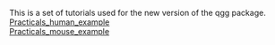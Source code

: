This is a set of tutorials used for the new version of the qgg package.  
[Practicals_human_example](./Practicals_human_example.pdf)  
[Practicals_mouse_example](https://psoerensen.github.io/qgtutorials/Practicals_mouse_example.pdf)

